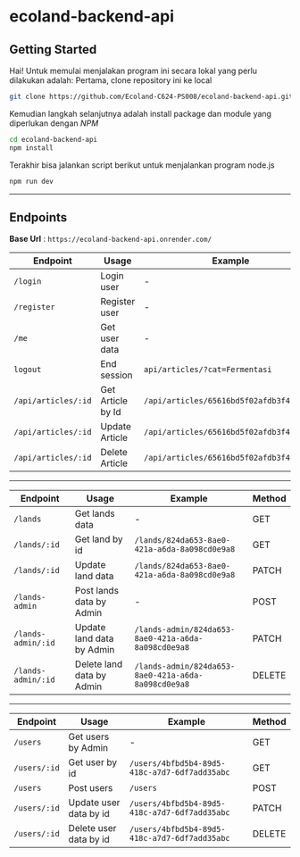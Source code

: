 # ecoland-backend-api

## Getting Started

Hai! Untuk memulai menjalakan program ini secara lokal yang perlu dilakukan adalah:
Pertama, clone repository ini ke local

```bash
git clone https://github.com/Ecoland-C624-PS008/ecoland-backend-api.git
```

Kemudian langkah selanjutnya adalah install package dan module yang diperlukan dengan *NPM*

```bash
cd ecoland-backend-api
npm install
```
Terakhir bisa jalankan script berikut untuk menjalankan program node.js

```bash
npm run dev
```

---

## Endpoints

**Base Url** :  `https://ecoland-backend-api.onrender.com/`

| Endpoint | Usage | Example | Method |
|----------|-------|---------|----------|
| `/login` | Login user | - |  POST  |
| `/register` | Register user | - |  POST   |
| `/me` | Get user data  | - |  GET   |
| `logout` | End session | `api/articles/?cat=Fermentasi` |  DELETE   |
| `/api/articles/:id` | Get Article by Id | `/api/articles/65616bd5f02afdb3f4f95a01` |   GET  |
| `/api/articles/:id` | Update Article | `/api/articles/65616bd5f02afdb3f4f95a01` |  PUT  |
| `/api/articles/:id` | Delete Article | `/api/articles/65616bd5f02afdb3f4f95a01` |  DELETE  |

---


| Endpoint | Usage | Example | Method |
|----------|-------|---------|----------|
| `/lands` | Get lands data | - |  GET  |
| `/lands/:id` | Get land by id | `/lands/824da653-8ae0-421a-a6da-8a098cd0e9a8` |  GET   |
| `/lands/:id` | Update land data  | `/lands/824da653-8ae0-421a-a6da-8a098cd0e9a8` |  PATCH   |
| `/lands-admin` | Post lands data by Admin | - |  POST   |
| `/lands-admin/:id` | Update land data by Admin | `/lands-admin/824da653-8ae0-421a-a6da-8a098cd0e9a8` |   PATCH  |
| `/lands-admin/:id` | Delete land data by Admin | `/lands-admin/824da653-8ae0-421a-a6da-8a098cd0e9a8` |  DELETE  |

---


| Endpoint | Usage | Example | Method |
|----------|-------|---------|----------|
| `/users` | Get users by Admin | - |  GET  |
| `/users/:id` | Get user by id | `/users/4bfbd5b4-89d5-418c-a7d7-6df7add35abc` |  GET   |
| `/users` | Post users  | `/users` |  POST   |
| `/users/:id` | Update user data by id | `/users/4bfbd5b4-89d5-418c-a7d7-6df7add35abc` |  PATCH   |
| `/users/:id` | Delete user data by id | `/users/4bfbd5b4-89d5-418c-a7d7-6df7add35abc` |   DELETE  |
